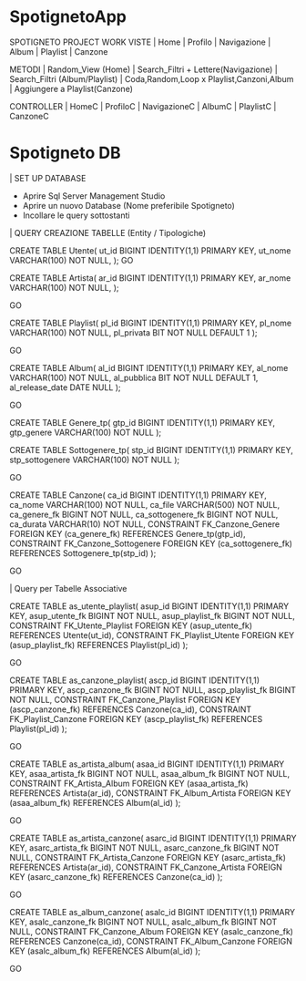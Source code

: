 # SpotignetoApp

SPOTIGNETO PROJECT WORK
VISTE
| Home
| Profilo
| Navigazione
| Album
| Playlist
| Canzone

METODI
| Random_View (Home)
| Search_Filtri + Lettere(Navigazione)
| Search_Filtri (Album/Playlist)
| Coda,Random,Loop x Playlist,Canzoni,Album
| Aggiungere a Playlist(Canzone)

CONTROLLER
| HomeC
| ProfiloC
| NavigazioneC
| AlbumC
| PlaylistC
| CanzoneC

# Spotigneto DB

| SET UP DATABASE

- Aprire Sql Server Management Studio
- Aprire un nuovo Database (Nome preferibile Spotigneto)
- Incollare le query sottostanti

| QUERY CREAZIONE TABELLE (Entity / Tipologiche)

CREATE TABLE Utente(
ut_id BIGINT IDENTITY(1,1) PRIMARY KEY,
ut_nome VARCHAR(100) NOT NULL,
);
GO

CREATE TABLE Artista(
ar_id BIGINT IDENTITY(1,1) PRIMARY KEY,
ar_nome VARCHAR(100) NOT NULL,
);

GO

CREATE TABLE Playlist(
pl_id BIGINT IDENTITY(1,1) PRIMARY KEY,
pl_nome VARCHAR(100) NOT NULL,
pl_privata BIT NOT NULL DEFAULT 1
);

GO

CREATE TABLE Album(
al_id BIGINT IDENTITY(1,1) PRIMARY KEY,
al_nome VARCHAR(100) NOT NULL,
al_pubblica BIT NOT NULL DEFAULT 1,
al_release_date DATE NULL
);

GO

CREATE TABLE Genere_tp(
gtp_id BIGINT IDENTITY(1,1) PRIMARY KEY,
gtp_genere VARCHAR(100) NOT NULL
);

CREATE TABLE Sottogenere_tp(
stp_id BIGINT IDENTITY(1,1) PRIMARY KEY,
stp_sottogenere VARCHAR(100) NOT NULL
);


GO

CREATE TABLE Canzone(
ca_id BIGINT IDENTITY(1,1) PRIMARY KEY,
ca_nome VARCHAR(100) NOT NULL,
ca_file VARCHAR(500) NOT NULL,
ca_genere_fk BIGINT NOT NULL,
ca_sottogenere_fk BIGINT NOT NULL,
ca_durata VARCHAR(10) NOT NULL,
CONSTRAINT FK_Canzone_Genere FOREIGN KEY (ca_genere_fk) REFERENCES Genere_tp(gtp_id),
CONSTRAINT FK_Canzone_Sottogenere FOREIGN KEY (ca_sottogenere_fk) REFERENCES Sottogenere_tp(stp_id)
);

GO

| Query per Tabelle Associative

CREATE TABLE as_utente_playlist(
asup_id BIGINT IDENTITY(1,1) PRIMARY KEY,
asup_utente_fk BIGINT NOT NULL,
asup_playlist_fk BIGINT NOT NULL,
CONSTRAINT FK_Utente_Playlist FOREIGN KEY (asup_utente_fk) REFERENCES Utente(ut_id),
CONSTRAINT FK_Playlist_Utente FOREIGN KEY (asup_playlist_fk) REFERENCES Playlist(pl_id)
);

GO

CREATE TABLE as_canzone_playlist(
ascp_id BIGINT IDENTITY(1,1) PRIMARY KEY,
ascp_canzone_fk BIGINT NOT NULL,
ascp_playlist_fk BIGINT NOT NULL,
CONSTRAINT FK_Canzone_Playlist FOREIGN KEY (ascp_canzone_fk) REFERENCES Canzone(ca_id),
CONSTRAINT FK_Playlist_Canzone FOREIGN KEY (ascp_playlist_fk) REFERENCES Playlist(pl_id)
);

GO

CREATE TABLE as_artista_album(
asaa_id BIGINT IDENTITY(1,1) PRIMARY KEY,
asaa_artista_fk BIGINT NOT NULL,
asaa_album_fk BIGINT NOT NULL,
CONSTRAINT FK_Artista_Album FOREIGN KEY (asaa_artista_fk) REFERENCES Artista(ar_id),
CONSTRAINT FK_Album_Artista FOREIGN KEY (asaa_album_fk) REFERENCES Album(al_id)
);

GO

CREATE TABLE as_artista_canzone(
asarc_id BIGINT IDENTITY(1,1) PRIMARY KEY,
asarc_artista_fk BIGINT NOT NULL,
asarc_canzone_fk BIGINT NOT NULL,
CONSTRAINT FK_Artista_Canzone FOREIGN KEY (asarc_artista_fk) REFERENCES Artista(ar_id),
CONSTRAINT FK_Canzone_Artista FOREIGN KEY (asarc_canzone_fk) REFERENCES Canzone(ca_id)
);

GO

CREATE TABLE as_album_canzone(
asalc_id BIGINT IDENTITY(1,1) PRIMARY KEY,
asalc_canzone_fk BIGINT NOT NULL,
asalc_album_fk BIGINT NOT NULL,
CONSTRAINT FK_Canzone_Album FOREIGN KEY (asalc_canzone_fk) REFERENCES Canzone(ca_id),
CONSTRAINT FK_Album_Canzone FOREIGN KEY (asalc_album_fk) REFERENCES Album(al_id)
);

GO
